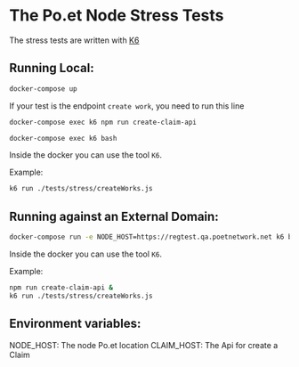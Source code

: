 # The Po.et Node Stress Tests

The stress tests are written with [K6](https://k6.io/)

## Running Local:

```bash
docker-compose up
```

If your test is the endpoint `create work`, you need to run this line

```bash
docker-compose exec k6 npm run create-claim-api
```

```bash
docker-compose exec k6 bash
```

Inside the docker you can use the tool `K6`. 

Example:

```bash
k6 run ./tests/stress/createWorks.js
```

## Running against an External Domain:

```bash
docker-compose run -e NODE_HOST=https://regtest.qa.poetnetwork.net k6 bash
```

Inside the docker you can use the tool `K6`. 

Example:

```bash
npm run create-claim-api &
k6 run ./tests/stress/createWorks.js
```

## Environment variables:

NODE_HOST: The node Po.et location
CLAIM_HOST: The Api for create a Claim